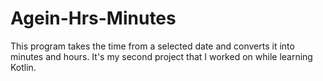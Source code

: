 # Agein-Hrs-Minutes
This program takes the time from a selected date and converts it into minutes and hours. It's my second project that I worked on while learning Kotlin.
